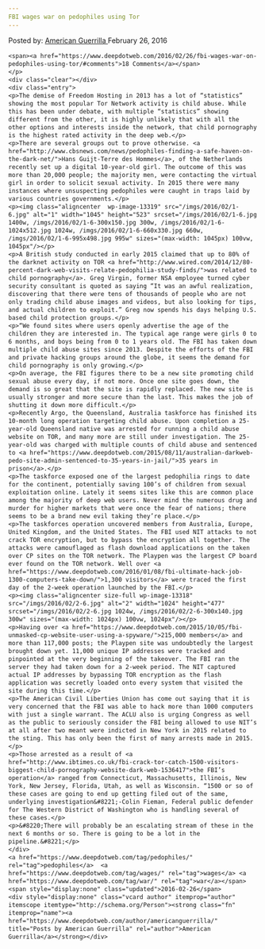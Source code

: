 ```yaml
---
FBI wages war on pedophiles using Tor
---
```

<article class="post-listing post-13317 post type-post status-publish format-standard has-post-thumbnail hentry  tag-pedophiles  tag-wages tag-war">
    <div class="post-inner">
        <span>Posted by: <a href="https://www.deepdotweb.com/author/americanguerrilla/" title="">American Guerrilla </a></span>
    <span>February 26, 2016</span>
    
    <span><a href="https://www.deepdotweb.com/2016/02/26/fbi-wages-war-on-pedophiles-using-tor/#comments">18 Comments</a></span>
    </p>
    <div class="clear"></div>
    <div class="entry">
    <p>The demise of Freedom Hosting in 2013 has a lot of “statistics” showing the most popular Tor Network activity is child abuse. While this has been under debate, with multiple “statistics” showing different from the other, it is highly unlikely that with all the other options and interests inside the network, that child pornography is the highest rated activity in the deep web.</p>
    <p>There are several groups out to prove otherwise. <a href="http://www.cbsnews.com/news/pedophiles-finding-a-safe-haven-on-the-dark-net/">Hans Guijt-Terre des Hommes</a>, of the Netherlands recently set up a digital 10-year-old girl. The outcome of this was more than 20,000 people; the majority men, were contacting the virtual girl in order to solicit sexual activity. In 2015 there were many instances where unsuspecting pedophiles were caught in traps laid by various countries governments.</p>
    <p><img class="aligncenter  wp-image-13319" src="/imgs/2016/02/1-6.jpg" alt="1" width="1045" height="523" srcset="/imgs/2016/02/1-6.jpg 1400w, /imgs/2016/02/1-6-300x150.jpg 300w, /imgs/2016/02/1-6-1024x512.jpg 1024w, /imgs/2016/02/1-6-660x330.jpg 660w, /imgs/2016/02/1-6-995x498.jpg 995w" sizes="(max-width: 1045px) 100vw, 1045px"/></p>
    <p>A British study conducted in early 2015 claimed that up to 80% of the darknet activity on TOR <a href="http://www.wired.com/2014/12/80-percent-dark-web-visits-relate-pedophilia-study-finds/">was related to child pornography</a>. Greg Virgin, former NSA employee turned cyber security consultant is quoted as saying “It was an awful realization, discovering that there were tens of thousands of people who are not only trading child abuse images and videos, but also looking for tips, and actual children to exploit.” Greg now spends his days helping U.S. based child protection groups.</p>
    <p>“We found sites where users openly advertise the age of the children they are interested in. The typical age range were girls 0 to 6 months, and boys being from 0 to 1 years old. The FBI has taken down multiple child abuse sites since 2013. Despite the efforts of the FBI and private hacking groups around the globe, it seems the demand for child pornography is only growing.</p>
    <p>On average, the FBI figures there to be a new site promoting child sexual abuse every day, if not more. Once one site goes down, the demand is so great that the site is rapidly replaced. The new site is usually stronger and more secure than the last. This makes the job of shutting it down more difficult.</p>
    <p>Recently Argo, the Queensland, Australia taskforce has finished its 10-month long operation targeting child abuse. Upon completion a 25-year-old Queensland native was arrested for running a child abuse website on TOR, and many more are still under investigation. The 25-year-old was charged with multiple counts of child abuse and sentenced to <a href="https://www.deepdotweb.com/2015/08/11/australian-darkweb-pedo-site-admin-sentenced-to-35-years-in-jail/">35 years in prison</a>.</p>
    <p>The taskforce exposed one of the largest pedophilia rings to date for the continent, potentially saving 100’s of children from sexual exploitation online. Lately it seems sites like this are common place among the majority of deep web users. Never mind the numerous drug and murder for higher markets that were once the fear of nations; there seems to be a brand new evil taking they’re place.</p>
    <p>The taskforces operation uncovered members from Australia, Europe, United Kingdom, and the United States. The FBI used NIT attacks to not crack TOR encryption, but to bypass the encryption all together. The attacks were camouflaged as flash download applications on the taken over CP sites on the TOR network. The Playpen was the largest CP board ever found on the TOR network. Well over <a href="https://www.deepdotweb.com/2016/01/08/fbi-ultimate-hack-job-1300-computers-take-down/">1,300 visitors</a> were traced the first day of the 2-week operation launched by the FBI.</p>
    <p><img class="aligncenter size-full wp-image-13318" src="/imgs/2016/02/2-6.jpg" alt="2" width="1024" height="477" srcset="/imgs/2016/02/2-6.jpg 1024w, /imgs/2016/02/2-6-300x140.jpg 300w" sizes="(max-width: 1024px) 100vw, 1024px"/></p>
    <p>Having over <a href="https://www.deepdotweb.com/2015/10/05/fbi-unmasked-cp-website-user-using-a-spyware/">215,000 members</a> and more than 117,000 posts; the Playpen site was undoubtedly the largest brought down yet. 11,000 unique IP addresses were tracked and pinpointed at the very beginning of the takeover. The FBI ran the server they had taken down for a 2-week period. The NIT captured actual IP addresses by bypassing TOR encryption as the flash application was secretly loaded onto every system that visited the site during this time.</p>
    <p>The American Civil Liberties Union has come out saying that it is very concerned that the FBI was able to hack more than 1000 computers with just a single warrant. The ACLU also is urging Congress as well as the public to seriously consider the FBI being allowed to use NIT’s at all after two meant were indicted in New York in 2015 related to the sting. This has only been the first of many arrests made in 2015.</p>
    <p>Those arrested as a result of <a href="http://www.ibtimes.co.uk/fbi-crack-tor-catch-1500-visitors-biggest-child-pornography-website-dark-web-1536417">the FBI’s operation</a> ranged from Connecticut, Massachusetts, Illinois, New York, New Jersey, Florida, Utah, as well as Wisconsin. “1500 or so of these cases are going to end up getting filed out of the same, underlying investigation&#8221;-Colin Fieman, Federal public defender for The Western District of Washington who is handling several of these cases.</p>
    <p>&#8220;There will probably be an escalating stream of these in the next 6 months or so. There is going to be a lot in the pipeline.&#8221;</p>
    </div>
    <a href="https://www.deepdotweb.com/tag/pedophiles/" rel="tag">pedophiles</a>  <a href="https://www.deepdotweb.com/tag/wages/" rel="tag">wages</a> <a href="https://www.deepdotweb.com/tag/war/" rel="tag">war</a></span> <span style="display:none" class="updated">2016-02-26</span>
    <div style="display:none" class="vcard author" itemprop="author" itemscope itemtype="http://schema.org/Person"><strong class="fn" itemprop="name"><a href="https://www.deepdotweb.com/author/americanguerrilla/" title="Posts by American Guerrilla" rel="author">American Guerrilla</a></strong></div>
    
